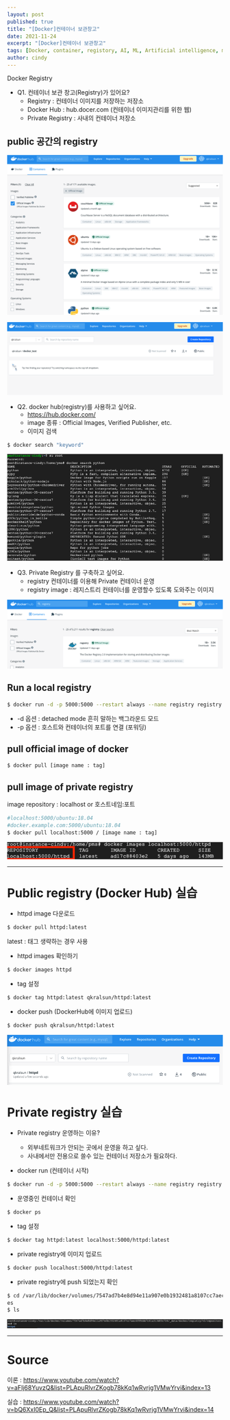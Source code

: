 ```yaml
---
layout: post
published: true
title: "[Docker]컨테이너 보관창고"
date: 2021-11-24
excerpt: "[Docker]컨테이너 보관창고"
tags: [Docker, container, registory, AI, ML, Artificial intelligence, machine learning, megazone, ai center]
author: cindy
---
```

Docker Registry
- Q1. 컨테이너 보관 창고(Registry)가 있어요?
  - Registry : 컨테이너 이미지를 저장하는 저장소
  - Docker Hub : hub.docer.com (컨테이너 이미지관리를 위한 웹)
  - Private Registry : 사내의 컨테이너 저장소

## public 공간의 registry
![png](/assets/img/Cindy/docker/dockerImage2.png)

![png](/assets/img/Cindy/docker/dockerImage1.png)

- Q2. docker hub(registry)를 사용하고 싶어요.
  - https://hub.docker.com/
  - image 종류 : Official Images, Verified Publisher, etc.
  - 이미지 검색
  
```bash
$ docker search "keyword"
```
![png](/assets/img/Cindy/docker/dockerImage3.png)

- Q3. Private Registry 를 구축하고 싶어요.
  - registry 컨테이너를 이용해 Private 컨테이너 운영
  - registry image : 레지스트리 컨테이너를 운영할수 있도록 도와주는 이미지

![png](/assets/img/Cindy/docker/dockerImage4.png)

## Run a local registry
```bash
$ docker run -d -p 5000:5000 --restart always --name registry registry:2
```
* -d 옵션 : detached mode 흔히 말하는 백그라운드 모드
* -p 옵션 : 호스트와 컨테이너의 포트를 연결 (포워딩)

## pull official image of docker
```bash
$ docker pull [image name : tag]
```
## pull image of private registry
image repository : localhost or 호스트네임:포트
```bash
#localhost:5000/ubuntu:18.04
#docker.example.com:5000/ubuntu:18.04
$ docker pull localhost:5000 / [image name : tag]
```
![png](/assets/img/Cindy/docker/dockerImage5.png)

---
# Public registry (Docker Hub) 실습
- httpd image 다운로드
```bash
$ docker pull httpd:latest
```
latest : 태그 생략하는 경우 사용
- httpd images 확인하기
```bash
$ docker images httpd
```
- tag 설정 
```bash
$ docker tag httpd:latest qkralsun/httpd:latest
```
- docker push (DockerHub에 이미지 업로드)
```bash
$ docker push qkralsun/httpd:latest
```
![png](/assets/img/Cindy/docker/dockerImage8.png)

# Private registry 실습 
- Private registry 운영하는 이유?
  - 외부네트워크가 안되는 곳에서 운영을 하고 싶다.
  - 사내에서만 전용으로 쓸수 있는 컨테이너 저장소가 필요하다.

- docker run (컨테이너 시작)
```bash
$ docker run -d -p 5000:5000 --restart always --name registry registry:2
```
- 운영중인 컨테이너 확인
```bash
$ docker ps
```
- tag 설정
```bash
$ docker tag httpd:latest localhost:5000/httpd:latest
```
- private registry에 이미지 업로드
```bash
$ docker push localhost:5000/httpd:latest
```
- private registry에 push 되었는지 확인
```bash
$ cd /var/lib/docker/volumes/7547ad7b4e8d94e11a907e0b1932481a8107cc7aec4f89cbb7c41a313d00c726/_data/docker/registry/v2/repositori
es
$ ls
```

![png](/assets/img/Cindy/docker/dockerImage10.png)

---
# Source

이론 : https://www.youtube.com/watch?v=aFIj68YuvzQ&list=PLApuRlvrZKogb78kKq1wRvrjg1VMwYrvi&index=13

실습 : https://www.youtube.com/watch?v=bQ6XxI0Ep_Q&list=PLApuRlvrZKogb78kKq1wRvrjg1VMwYrvi&index=14